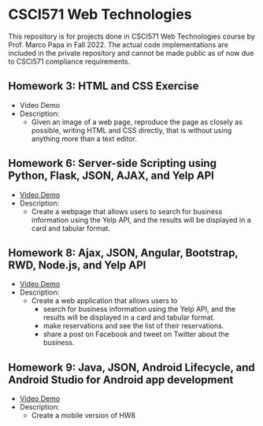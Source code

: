 # CSCI571 Web Technologies
This repository is for projects done in CSCI571 Web Technologies course by Prof. Marco Papa in Fall 2022. The actual code implementations are included in the private repository and cannot be made public as of now due to CSCI571 compliance requirements.
## Homework 3: HTML and CSS Exercise
- Video Demo
- Description:
  - Given an image of a web page, reproduce the page as closely as possible, writing HTML and CSS directly, that is without using anything more than a text editor.

## Homework 6: Server-side Scripting using Python, Flask, JSON, AJAX, and Yelp API
- [Video Demo](https://www.youtube.com/watch?v=qO-M1oU7yXQ)
- Description:
  - Create a webpage that allows users to search for business information using the Yelp API, and the results will be displayed in a card and tabular format.

## Homework 8: Ajax, JSON, Angular, Bootstrap, RWD, Node.js, and Yelp API
- [Video Demo](https://www.youtube.com/watch?v=uqDARrie04U)
- Description:
  - Create a web application that allows users to
    - search for business information using the Yelp API, and the results will be displayed in a card and tabular format. 
    - make reservations and see the list of their reservations. 
    - share a post on Facebook and tweet on Twitter about the business.
    
## Homework 9: Java, JSON, Android Lifecycle, and Android Studio for Android app development
- [Video Demo](https://www.youtube.com/watch?v=uqDARrie04U)
- Description:
  - Create a mobile version of HW8
